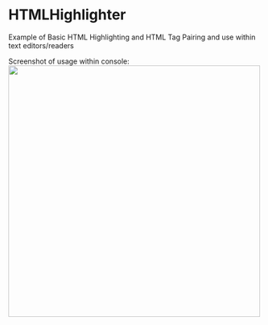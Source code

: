 # HTMLHighlighter
Example of Basic HTML Highlighting and HTML Tag Pairing and use within text editors/readers

Screenshot of usage within console:
<br>
<img src="https://i.gyazo.com/5f8d3a903a610d0140153790550929d4.png" height="500">
